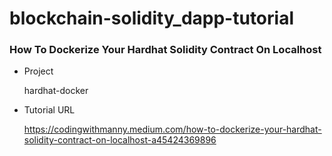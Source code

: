 # blockchain-solidity_dapp-tutorial

### How To Dockerize Your Hardhat Solidity Contract On Localhost

- Project

  hardhat-docker

- Tutorial URL

  https://codingwithmanny.medium.com/how-to-dockerize-your-hardhat-solidity-contract-on-localhost-a45424369896
